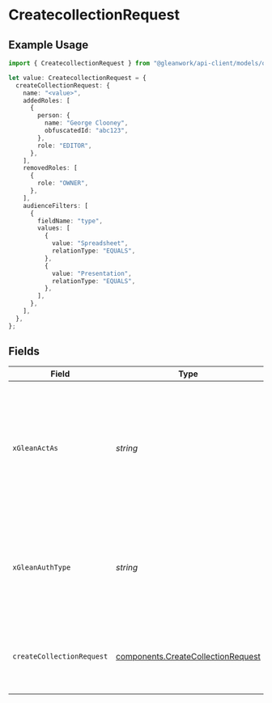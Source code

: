 # CreatecollectionRequest

## Example Usage

```typescript
import { CreatecollectionRequest } from "@gleanwork/api-client/models/operations";

let value: CreatecollectionRequest = {
  createCollectionRequest: {
    name: "<value>",
    addedRoles: [
      {
        person: {
          name: "George Clooney",
          obfuscatedId: "abc123",
        },
        role: "EDITOR",
      },
    ],
    removedRoles: [
      {
        role: "OWNER",
      },
    ],
    audienceFilters: [
      {
        fieldName: "type",
        values: [
          {
            value: "Spreadsheet",
            relationType: "EQUALS",
          },
          {
            value: "Presentation",
            relationType: "EQUALS",
          },
        ],
      },
    ],
  },
};
```

## Fields

| Field                                                                                                                    | Type                                                                                                                     | Required                                                                                                                 | Description                                                                                                              |
| ------------------------------------------------------------------------------------------------------------------------ | ------------------------------------------------------------------------------------------------------------------------ | ------------------------------------------------------------------------------------------------------------------------ | ------------------------------------------------------------------------------------------------------------------------ |
| `xGleanActAs`                                                                                                            | *string*                                                                                                                 | :heavy_minus_sign:                                                                                                       | Email address of a user on whose behalf the request is intended to be made (should be non-empty only for global tokens). |
| `xGleanAuthType`                                                                                                         | *string*                                                                                                                 | :heavy_minus_sign:                                                                                                       | Auth type being used to access the endpoint (should be non-empty only for global tokens).                                |
| `createCollectionRequest`                                                                                                | [components.CreateCollectionRequest](../../models/components/createcollectionrequest.md)                                 | :heavy_check_mark:                                                                                                       | Collection content plus any additional metadata for the request.                                                         |